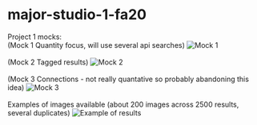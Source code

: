 # major-studio-1-fa20

Project 1 mocks:<br />
(Mock 1 Quantity focus, will use several api searches)
![Mock 1](mocks/mock1.png)<br /><br />
(Mock 2 Tagged results)
![Mock 2](mocks/mock2.png)<br /><br />
(Mock 3 Connections - not really quantative so probably abandoning this idea)
![Mock 3](mocks/mock3.png)<br /><br />
Examples of images available (about 200 images across 2500 results, several duplicates)
![Example of results](mocks/results.png)
